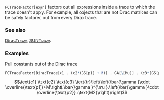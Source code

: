 `FCTraceFactor[expr]` factors out all expressions inside a trace to which the trace doesn't apply. For example, all objects that are not Dirac matrices can be safely factored out from every Dirac trace.

### See also

[DiracTrace](DiracTrace), [SUNTrace](SUNTrace).

### Examples

Pull constants out of the Dirac trace

```mathematica
FCTraceFactor[DiracTrace[c1 . (c2*(GS[p1] + M)) . GA[\[Mu]] . (c3*(GS[p2] + M2))]]
```

$$\text{c1} \text{c2} \text{c3} \text{tr}\left(\left(\bar{\gamma }\cdot \overline{\text{p1}}+M\right).\bar{\gamma }^{\mu }.\left(\bar{\gamma }\cdot \overline{\text{p2}}+\text{M2}\right)\right)$$
